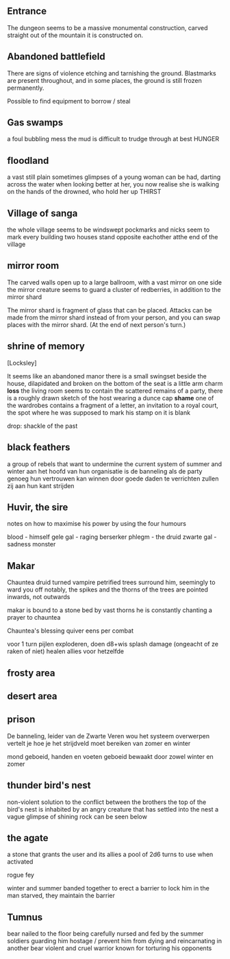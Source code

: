 ## Entrance
The dungeon seems to be a massive monumental construction, carved straight out of the mountain it is constructed on.

## Abandoned battlefield
There are signs of violence etching and tarnishing the ground. Blastmarks are present throughout, and in some places, the ground is still frozen permanently.

Possible to find equipment to borrow / steal

## Gas swamps
a foul bubbling mess
the mud is difficult to trudge through at best
HUNGER

## floodland
a vast still plain
sometimes glimpses of a young woman can be had, darting across the water
when looking better at her, you now realise she is walking on the hands of the drowned, who hold her up
THIRST

## Village of sanga
the whole village seems to be windswept
pockmarks and nicks seem to mark every building
two houses stand opposite eachother atthe end of the village



## mirror room
The carved walls open up to a large ballroom, with a vast mirror on one side
the mirror creature seems to guard a cluster of redberries, in addition to the 
mirror shard

The mirror shard is fragment of glass that can be placed. Attacks can be made from the mirror shard instead of from your person, and you can swap places with the mirror shard. (At the end of next person's turn.)

## shrine of memory
[Locksley]

It seems like an abandoned manor
there is a small swingset beside the house, dilapidated and broken
on the bottom of the seat is a little arm charm **loss**
the living room seems to contain the scattered remains of a party, there is a roughly drawn sketch of the host wearing a dunce cap **shame**
one of the wardrobes contains a fragment of a letter, an invitation to a royal court, the spot where he was supposed to mark his stamp on it is blank

drop: shackle of the past

## black feathers
a group of rebels that want to undermine the current system of summer and winter
aan het hoofd van hun organisatie is de banneling
als de party genoeg hun vertrouwen kan winnen door goede daden te verrichten zullen zij aan hun kant strijden

## Huvir, the sire
notes on how to maximise his power by using the four humours

blood - himself
gele gal - raging berserker
phlegm - the druid
zwarte gal - sadness monster

## Makar
Chauntea druid turned vampire
petrified trees surround him, seemingly to ward you off
notably, the spikes and the thorns of the trees are pointed inwards, not outwards

makar is bound to a stone bed by vast thorns
he is constantly chanting a prayer to chauntea

Chauntea's blessing
quiver
eens per combat

voor 1 turn
pijlen exploderen, doen d8+wis splash damage (ongeacht of ze raken of niet)
healen allies voor hetzelfde

## frosty area


## desert area

## prison
De banneling, leider van de Zwarte Veren
wou het systeem overwerpen
vertelt je hoe je het strijdveld moet bereiken van zomer en winter

mond geboeid, handen en voeten geboeid
bewaakt door zowel winter en zomer

## thunder bird's nest
non-violent solution to the conflict between the brothers
the top of the bird's nest is inhabited by an angry creature that has settled into the nest
a vague glimpse of shining rock can be seen below

## the agate
a stone that grants the user and its allies a pool of 2d6 turns to use when activated

rogue fey

winter and summer banded together to erect a barrier to lock him in
the man starved, they maintain the barrier


## Tumnus
bear nailed to the floor
being carefully nursed and fed by the summer soldiers guarding him
hostage / prevent him from dying and reincarnating in another bear
violent and cruel warrior known for torturing his opponents